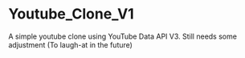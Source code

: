 # Youtube_Clone_V1
A simple youtube clone using YouTube Data API V3. Still needs some adjustment (To laugh-at in the future)
